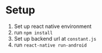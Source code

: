 # Setup
1. Set up react native environment
2. run ```npm install```
3. Set up backend url at ```constant.js```
4. run ```react-native run-android```
